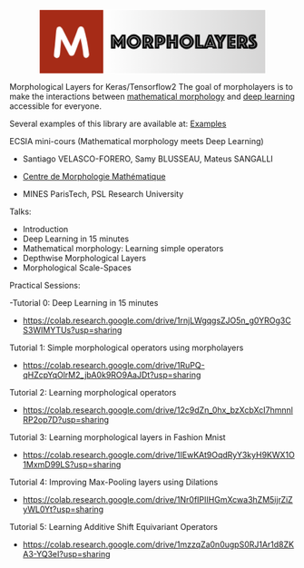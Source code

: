 <img src="https://github.com/Jacobiano/morpholayers/blob/master/logo.png" alt="morpholayers" width="400px" style="display: block; margin-left: auto; margin-right: auto"/>



Morphological Layers for Keras/Tensorflow2
The goal of morpholayers is to make the interactions between [mathematical morphology](https://en.wikipedia.org/wiki/Mathematical_morphology) and [deep learning](https://en.wikipedia.org/wiki/Deep_learning) accessible for everyone.

Several examples of this library are available at:
[Examples](http://www.cmm.mines-paristech.fr/~velasco/morpholayers/)


ECSIA mini-cours (Mathematical morphology meets Deep Learning)

* Santiago VELASCO-FORERO, Samy BLUSSEAU, Mateus SANGALLI

* [Centre de Morphologie Mathématique](http://www.cmm.mines-paristech.fr/)
* MINES ParisTech, PSL Research University

Talks:
- Introduction
- Deep Learning in 15 minutes
- Mathematical morphology: Learning simple operators
- Depthwise Morphological Layers 
- Morphological Scale-Spaces

Practical Sessions:

-Tutorial 0: Deep Learning in 15 minutes 
* https://colab.research.google.com/drive/1rnjLWgqgsZJO5n_g0YROg3CS3WIMYTUs?usp=sharing

Tutorial 1: Simple morphological operators using morpholayers
* https://colab.research.google.com/drive/1RuPQ-qHZcpYqOlrM2_jbA0k9RO9AaJDt?usp=sharing

Tutorial 2: Learning morphological operators
* https://colab.research.google.com/drive/12c9dZn_0hx_bzXcbXcI7hmnnlRP2op7D?usp=sharing

Tutorial 3: Learning morphological layers in Fashion Mnist
* https://colab.research.google.com/drive/1IEwKAt9OqdRyY3kyH9KWX1O1MxmD99LS?usp=sharing

Tutorial 4: Improving Max-Pooling layers using Dilations
* https://colab.research.google.com/drive/1Nr0fIPIIHGmXcwa3hZM5ijrZiZyWL0Yt?usp=sharing

Tutorial 5: Learning Additive Shift Equivariant Operators
* https://colab.research.google.com/drive/1mzzqZa0n0ugpS0RJ1Ar1d8ZKA3-YQ3eI?usp=sharing

